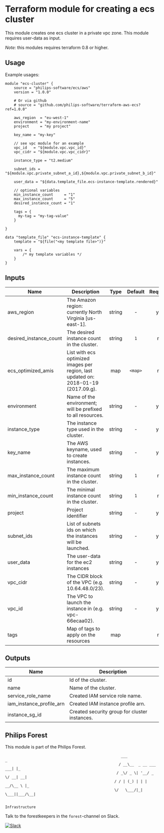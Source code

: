 # Terraform module for creating a ecs cluster

This module creates one ecs cluster in a private vpc zone. This module requires user-data as input.

*Note:* this modules requires terraform 0.8 or higher.


## Usage
Example usages:

```
module "ecs-cluster" {
    source = "philips-software/ecs/aws"
    version = "1.0.0"
    
    # Or via github
    # source = "github.com/philips-software/terraform-aws-ecs?ref=1.0.0"

    aws_region  = "eu-west-1"
    environment = "my-environment-name"
    project     = "my project"

    key_name = "my-key"

    // see vpc module for an example
    vpc_id   = "${module.vpc.vpc_id}"
    vpc_cidr = "${module.vpc.vpc_cidr}"

    instance_type = "t2.medium"

    subnet_ids = "${module.vpc.private_subnet_a_id},${module.vpc.private_subnet_b_id}"

    user_data = "${data.template_file.ecs-instance-template.rendered}"

    // optional variables
    min_instance_count     = "1"
    max_instance_count     = "5"
    desired_instance_count = "1"
    
    tags = {
      my-tag = "my-tag-value"
    }

}

data "template_file" "ecs-instance-template" {
    template = "${file("<my template file>")}"

    vars = {
        /* my template variables */
    }
}
```

## Inputs

| Name | Description | Type | Default | Required |
|------|-------------|:----:|:-----:|:-----:|
| aws_region | The Amazon region: currently North Virginia [us-east-1]. | string | - | yes |
| desired_instance_count | The desired instance count in the cluster. | string | `1` | no |
| ecs_optimized_amis | List with ecs optimized images per region, last updated on: 2018-01-19 (2017.09.g). | map | `<map>` | no |
| environment | Name of the environment; will be prefixed to all resources. | string | - | yes |
| instance_type | The instance type used in the cluster. | string | - | yes |
| key_name | The AWS keyname, used to create instances. | string | - | yes |
| max_instance_count | The maximum instance count in the cluster. | string | `1` | no |
| min_instance_count | The minimal instance count in the cluster. | string | `1` | no |
| project | Project identifier | string | - | yes |
| subnet_ids | List of subnets ids on which the instances will be launched. | string | - | yes |
| user_data | The user-data for the ec2 instances | string | - | yes |
| vpc_cidr | The CIDR block of the VPC (e.g. 10.64.48.0/23). | string | - | yes |
| vpc_id | The VPC to launch the instance in (e.g. vpc-66ecaa02). | string | - | yes |
| tags | Map of tags to apply on the resources | map | <map> | no |

## Outputs

| Name | Description |
|------|-------------|
| id | Id of the cluster. |
| name | Name of the cluster. |
| service_role_name | Created IAM service role name. |
| iam_instance_profile_arn | Created IAM instance profile arn. |
| instance_sg_id | Created security group for cluster instances. |

## Philips Forest

This module is part of the Philips Forest.

```
                                                     ___                   _
                                                    / __\__  _ __ ___  ___| |_
                                                   / _\/ _ \| '__/ _ \/ __| __|
                                                  / / | (_) | | |  __/\__ \ |_
                                                  \/   \___/|_|  \___||___/\__|  

                                                                 Infrastructure
```

Talk to the forestkeepers in the `forest`-channel on Slack.

[![Slack](https://philips-software-slackin.now.sh/badge.svg)](https://philips-software-slackin.now.sh)
